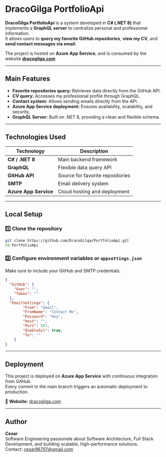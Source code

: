 # DracoGilga PortfolioApi

**DracoGilga PortfolioApi** is a system developed in **C# (.NET 8)** that implements a **GraphQL server** to centralize personal and professional information.  
It allows users to **query my favorite GitHub repositories**, **view my CV**, and **send contact messages via email**.

The project is hosted on **Azure App Service**, and is consumed by the website [**dracogilga.com**](https://dracogilga.com)

---

## Main Features

- **Favorite repositories query:** Retrieves data directly from the GitHub API.  
- **CV query:** Accesses my professional profile through GraphQL.  
- **Contact system:** Allows sending emails directly from the API.  
- **Azure App Service deployment:** Ensures availability, scalability, and security.  
- **GraphQL Server:** Built on .NET 8, providing a clean and flexible schema.

---

## Technologies Used

| Technology | Description |
|-------------|-------------|
| **C# / .NET 8** | Main backend framework |
| **GraphQL** | Flexible data query API |
| **GitHub API** | Source for favorite repositories |
| **SMTP** | Email delivery system |
| **Azure App Service** | Cloud hosting and deployment |

---

## Local Setup

### 1️⃣ Clone the repository
```bash
git clone https://github.com/DracoGilga/PortfolioApi.git
cd PortfolioApi
```

### 2️⃣ Configure environment variables or `appsettings.json`
Make sure to include your GitHub and SMTP credentials.
```json
{
  "GitHub": {
    "User": "",
    "Token": ""
  },
  "EmailSettings": {
        "From": "Email",
        "FromName": "Contact Me",
        "Password": "Key",
        "Host": "",
        "Port": 587,
        "EnableSsl": true,
        "To": ""
    }
}
```

---

## Deployment

This project is deployed on **Azure App Service** with continuous integration from GitHub.  
Every commit to the main branch triggers an automatic deployment to production.

🔗 **Website:** [dracogilga.com](https://dracogilga.com)

---

## Author

**Cesar**  
Software Engineering passionate about Software Architecture, Full Stack Development, and building scalable, high-performance solutions.  
Contact: [cesar96707@gmail.com](mailto:cesar96707@gmail.com)

